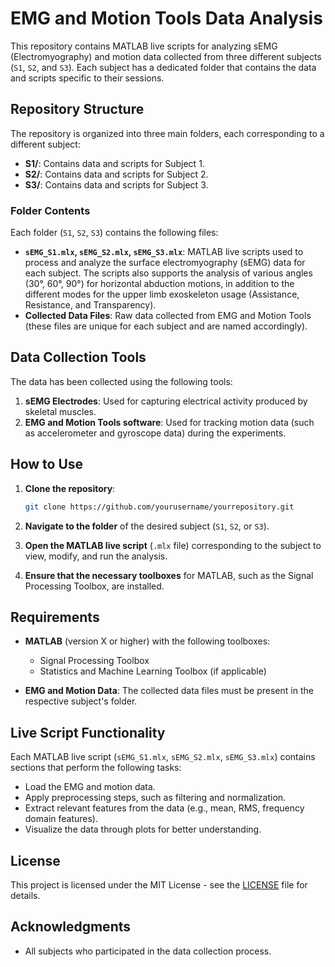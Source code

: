 # EMG and Motion Tools Data Analysis

This repository contains MATLAB live scripts for analyzing sEMG (Electromyography) and motion data collected from three different subjects (`S1`, `S2`, and `S3`). Each subject has a dedicated folder that contains the data and scripts specific to their sessions.

## Repository Structure

The repository is organized into three main folders, each corresponding to a different subject:

- **S1/**: Contains data and scripts for Subject 1.
- **S2/**: Contains data and scripts for Subject 2.
- **S3/**: Contains data and scripts for Subject 3.

### Folder Contents

Each folder (`S1`, `S2`, `S3`) contains the following files:

- **`sEMG_S1.mlx`, `sEMG_S2.mlx`, `sEMG_S3.mlx`**: MATLAB live scripts used to process and analyze the surface electromyography (sEMG) data for each subject. The scripts also supports the analysis of various angles (30°, 60°, 90°) for horizontal abduction motions, in addition to the different modes for the upper limb exoskeleton usage (Assistance, Resistance, and Transparency).
- **Collected Data Files**: Raw data collected from EMG and Motion Tools (these files are unique for each subject and are named accordingly).

## Data Collection Tools

The data has been collected using the following tools:

1. **sEMG Electrodes**: Used for capturing electrical activity produced by skeletal muscles.
2. **EMG and Motion Tools software**: Used for tracking motion data (such as accelerometer and gyroscope data) during the experiments.

## How to Use

1. **Clone the repository**:
    ```bash
    git clone https://github.com/yourusername/yourrepository.git
    ```

2. **Navigate to the folder** of the desired subject (`S1`, `S2`, or `S3`).

3. **Open the MATLAB live script** (`.mlx` file) corresponding to the subject to view, modify, and run the analysis.

4. **Ensure that the necessary toolboxes** for MATLAB, such as the Signal Processing Toolbox, are installed.

## Requirements

- **MATLAB** (version X or higher) with the following toolboxes:
  - Signal Processing Toolbox
  - Statistics and Machine Learning Toolbox (if applicable)

- **EMG and Motion Data**: The collected data files must be present in the respective subject's folder.

## Live Script Functionality

Each MATLAB live script (`sEMG_S1.mlx`, `sEMG_S2.mlx`, `sEMG_S3.mlx`) contains sections that perform the following tasks:

- Load the EMG and motion data.
- Apply preprocessing steps, such as filtering and normalization.
- Extract relevant features from the data (e.g., mean, RMS, frequency domain features).
- Visualize the data through plots for better understanding.

## License

This project is licensed under the MIT License - see the [LICENSE](LICENSE) file for details.

## Acknowledgments

- All subjects who participated in the data collection process.
